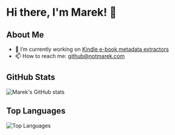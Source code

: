 # Hi there, I'm Marek! 👋

## About Me

- 🔭 I’m currently working on [Kindle e-book metadata extractors](https://github.com/notmarek/JBU)
- 📫 How to reach me: [github@notmarek.com](mailto:github@notmarek.com)

## GitHub Stats

![Marek's GitHub stats](https://github-readme-stats.vercel.app/api?username=notmarek&show_icons=true&theme=radical)

## Top Languages

![Top Languages](https://github-readme-stats.vercel.app/api/top-langs/?username=notmarek&layout=compact&theme=radical)
